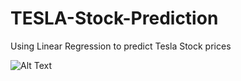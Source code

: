 # TESLA-Stock-Prediction
Using Linear Regression to predict Tesla Stock prices

![Alt Text](https://media.giphy.com/media/gLREH1v1Z78tJckuii/giphy.gif)
